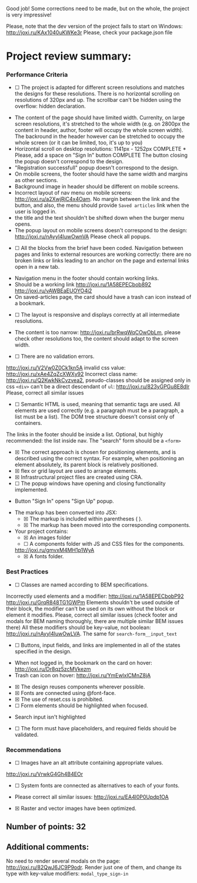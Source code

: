 

Good job! Some corrections need to be made, but on the whole, the project is very impressive!

Please, note that the dev version of the project fails to start on Windows: http://joxi.ru/KAx1040uKWKe3r Please, check your package.json file

# Project review summary:
### Performance Criteria
- [ ] <!--14.429--> The project is adapted for different screen resolutions and matches the designs for these resolutions. There is no horizontal scrolling on resolutions of 320px and up. The scrollbar can't be hidden using the overflow: hidden declaration.


* The content of the page should have limited width. Currenlty, on large screen resolutions, it's stretched to the whole width (e.g. on 2800px the content in header, author, footer will occupy the whole screen width). The backround in the header however can be stretched to occupy the whole screen (or it can be limited, too, it's up to you)
* Horizontal scroll on desktop resolutions: 1141px - 1252px
COMPLETE * Please, add a space on "Sign In" button
COMPLETE The button closing the popup doesn't correspond to the design.
* "Registration successfull" popup doesn't correspond to the design.
* On mobile screens, the footer should have the same width and margins as other sections.
* Background image in header should be different on mobile screens.
* Incorrect layout of nav menu on mobile screens: http://joxi.ru/a2XwjRjC4x4Oam. No margin between the link and the button, and also, the menu should provide `Saved articles` link when the user is logged in.
* the title and the text shouldn't be shifted down when the burger menu opens.
* The popup layout on mobile screens doesn't correspond to the design: http://joxi.ru/nAyyl4luwOwnVA Please check all popups.
- [ ] <!--14.429--> All the blocks from the brief have been coded. Navigation between pages and links to external resources are working correctly: there are no broken links or links leading to an anchor on the page and external links open in a new tab.
* Navigation menu in the footer should contain working links.
* Should be a working link http://joxi.ru/1A58EPECbob892 http://joxi.ru/vAWBEaEUOYO4j2
* On saved-articles page, the card should have a trash can icon instead of a bookmark.
- [ ] <!--14.429--> The layout is responsive and displays correctly at all intermediate resolutions.
* The content is too narrow: http://joxi.ru/brRwqWqCOwObLm, please check other resolutions too, the content should adapt to the screen width.
- [ ] <!--3.38--> There are no validation errors.
http://joxi.ru/V2Vw0Z0Ck1kn5A invalid css value: http://joxi.ru/xAe4ZqZcXWXy92 Incorrect class name: http://joxi.ru/Q2KwkNkCvzvea2, pseudo-classes should be assigned only in css
`<div>` can't be a direct descendant of `ul`: http://joxi.ru/823yGPGu8E8dlr Please, correct all similar issues
- [ ] <!--3.38--> Semantic HTML is used, meaning that semantic tags are used. All elements are used correctly (e.g. a paragraph must be a paragraph, a list must be a list). The DOM tree structure doesn't consist only of <div> containers.
The links in the footer should be inside a list. Optional, but highly recommended: the list inside nav.
The "search" form should be a `<form>`
- [x] <!--3.38--> The correct approach is chosen for positioning elements, and is described using the correct syntax. For example, when positioning an element absolutely, its parent block is relatively positioned.
- [x] <!--3.38--> flex or grid layout are used to arrange elements.
- [x] <!--3.38--> Infrastructural project files are created using CRA.
- [ ] <!--3.38--> The popup windows have opening and closing functionality implemented.
* Button "Sign In" opens "Sign Up" popup.
- The markup has been converted into JSX:
	- [x] <!--3.38--> The markup is included within parentheses ( ).
	- [x] <!--3.38--> The markup has been moved into the corresponding components.
- Your project contains:
	- [x] <!--3.38--> An images folder
	- [ ] <!--3.38--> A components folder with JS and CSS files for the components.
	http://joxi.ru/gmvxM4MH1p1WyA
	- [x] <!--3.38--> A fonts folder.
	
### Best Practices
- [ ] <!--2.143--> Classes are named according to BEM specifications.
Incorrectly used elements and a modifier: http://joxi.ru/1A58EPECbobP92 http://joxi.ru/GrqR848TG1GWPm Elements shouldn't be used outside of their block, the modifier can't be used on its own without the block or element it modifies. Please, correct all similar issues (check footer and modals for BEM naming thoroughly, there are multiple similar BEM issues there)
All these modifiers should be key-value, not boolean: http://joxi.ru/nAyyl4luwOwLVA. The same for `search-form__input_text`
- [ ] <!--2.143--> Buttons, input fields, and links are implemented in all of the states specified in the design.
* When not logged in, the bookmark on the card on hover: http://joxi.ru/Dr8qz5zcMVkezm
* Trash can icon on hover: http://joxi.ru/YmEwlxlCMnZ8jA
- [x] <!--2.143--> The design reuses components wherever possible.
- [x] <!--2.143--> Fonts are connected using @font-face.
- [x] <!--2.143--> The use of reset.css is prohibited.
- [ ] <!--2.143--> Form elements should be highlighted when focused.
* Search input isn't highlighted
- [ ] <!--2.143--> The form must have placeholders, and required fields should be validated.

### Recommendations
- [ ] <!--1.67--> Images have an alt attribute containing appropriate values.
http://joxi.ru/VrwkG4Gh4B4EOr
- [ ] <!--1.67--> System fonts are connected as alternatives to each of your fonts.
* Please correct all similar issues: http://joxi.ru/EA4l0P0Updp1OA
- [x] <!--1.67--> Raster and vector images have been optimized.

## Number of points: 32

## Additional comments:

No need to render several modals on the page: http://joxi.ru/82QwJ6JC9P9odr. Render just one of them, and change its type with key-value modifiers: `modal_type_sign-in`